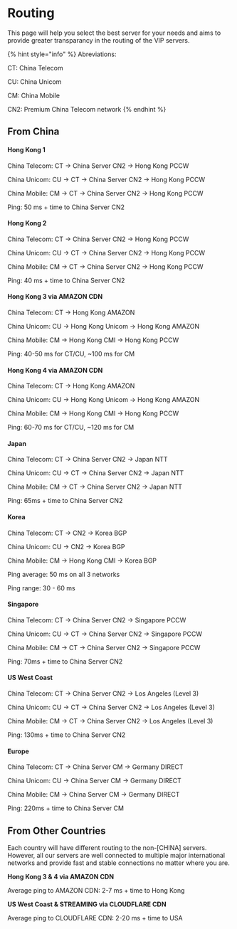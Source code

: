 # Routing

This page will help you select the best server for your needs and aims to provide greater transparancy in the routing of the VIP servers.

{% hint style="info" %}
Abreviations: 

CT: China Telecom

CU: China Unicom

CM: China Mobile

CN2: Premium China Telecom network
{% endhint %}

## From China

#### Hong Kong 1

China Telecom: CT -&gt; China Server CN2 -&gt; Hong Kong PCCW

China Unicom: CU -&gt; CT -&gt; China Server  CN2 -&gt; Hong Kong PCCW

China Mobile: CM -&gt; CT -&gt; China Server CN2 -&gt; Hong Kong PCCW

Ping: 50 ms + time to China Server CN2

#### Hong Kong 2

China Telecom: CT -&gt; China Server CN2 -&gt; Hong Kong PCCW

China Unicom: CU -&gt; CT -&gt; China Server CN2 -&gt; Hong Kong PCCW

China Mobile: CM -&gt; CT -&gt; China Server CN2 -&gt; Hong Kong PCCW

Ping: 40 ms + time to China Server CN2

#### Hong Kong 3 via AMAZON CDN

China Telecom: CT -&gt; Hong Kong AMAZON

China Unicom: CU -&gt; Hong Kong Unicom -&gt; Hong Kong AMAZON

China Mobile: CM -&gt; Hong Kong CMI -&gt; Hong Kong PCCW

Ping: 40-50 ms for CT/CU, ~100 ms for CM

#### Hong Kong 4 via AMAZON CDN

China Telecom: CT -&gt; Hong Kong AMAZON

China Unicom: CU -&gt; Hong Kong Unicom -&gt; Hong Kong AMAZON

China Mobile: CM -&gt; Hong Kong CMI -&gt; Hong Kong PCCW

Ping: 60-70 ms for CT/CU, ~120 ms for CM

#### Japan

China Telecom: CT -&gt; China Server CN2 -&gt; Japan NTT

China Unicom: CU -&gt; CT -&gt; China Server  CN2 -&gt; Japan NTT

China Mobile: CM -&gt; CT -&gt; China Server  CN2 -&gt; Japan NTT

Ping: 65ms + time to China Server CN2 

#### Korea 

China Telecom: CT -&gt; CN2 -&gt; Korea BGP

China Unicom: CU -&gt; CN2 -&gt; Korea BGP

China Mobile: CM -&gt; Hong Kong CMI -&gt; Korea BGP

Ping average: 50 ms on all 3 networks 

Ping range: 30 - 60 ms

#### Singapore

China Telecom: CT -&gt; China Server CN2 -&gt; Singapore PCCW

China Unicom: CU -&gt; CT -&gt; China Server CN2 -&gt; Singapore  PCCW

China Mobile: CM -&gt; CT -&gt; China Server CN2 -&gt; Singapore PCCW

Ping: 70ms + time to China Server CN2

#### US West Coast

China Telecom: CT -&gt; China Server CN2 -&gt; Los Angeles \(Level 3\)

China Unicom: CU -&gt; CT -&gt; China Server CN2 -&gt; Los Angeles \(Level 3\)

China Mobile: CM -&gt; CT -&gt; China Server CN2 -&gt; Los Angeles \(Level 3\)

Ping: 130ms + time to China Server CN2

#### Europe

China Telecom: CT -&gt; China Server CM -&gt; Germany DIRECT

China Unicom: CU -&gt; China Server CM -&gt; Germany DIRECT

China Mobile: CM -&gt; China Server CM -&gt; Germany DIRECT

Ping: 220ms + time to China Server CM

## From Other Countries

Each country will have different routing to the non-\[CHINA\] servers. However, all our servers are well connected to multiple major international networks and provide fast and stable connections no matter where you are.

**Hong Kong 3 & 4 via AMAZON CDN**

Average ping to AMAZON CDN: 2-7 ms + time to Hong Kong

**US West Coast & STREAMING via CLOUDFLARE CDN**

Average ping to CLOUDFLARE CDN: 2-20 ms + time to USA


